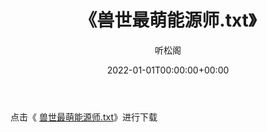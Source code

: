 ﻿---
title:  《兽世最萌能源师.txt》
date:   2022-01-01T00:00:00+00:00
author: 听松阁
layout: post
permalink: /兽世最萌能源师/
categories: 小说
tags: [小说]
---

点击《 [兽世最萌能源师.txt](http://img.660000.xyz/bookstukust/book/bntxt/10/兽世最萌能源师.txt)》进行下载